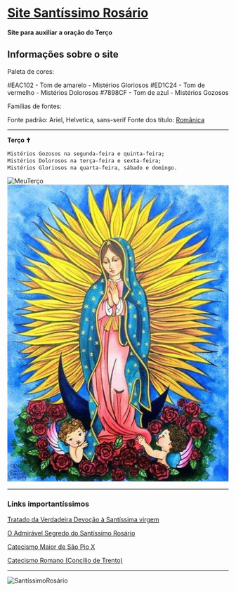  # [Site Santíssimo Rosário](https://cipitelliarthur.github.io/Site-Santissimo-Rosario/)

 **Site para auxiliar a oração do Terço**

 ## Informações sobre o site

 Paleta de cores:

 #EAC102 - Tom de amarelo - Mistérios Gloriosos
 #ED1C24 - Tom de vermelho - Mistérios Dolorosos
 #7898CF - Tom de azul - Mistérios Gozosos

 Famílias de fontes:

 Fonte padrão: Ariel, Helvetica, sans-serif
 Fonte dos título: [Românica](https://www.dafont.com/pt/romanica.font)

 ---

 **Terço ✝️**

 ```
 Mistérios Gozosos na segunda-feira e quinta-feira;
 Mistérios Dolorosos na terça-feira e sexta-feira;
 Mistérios Gloriosos na quarta-feira, sábado e domingo.
 ```

 ![MeuTerço](/imagens/MeuTerço.jpg)
 ![NossaSenhora](/imagens/NossaSenhora.jpg)

 ---

 ### Links importantíssimos 

 [Tratado da Verdadeira Devoção à Santíssima virgem](https://www.amazon.com.br/Tratado-verdadeira-devo%C3%A7%C3%A3o-Sant%C3%ADssima-Virgem/dp/8532657117/ref=mp_s_a_1_1?dchild=1&keywords=tratado+da+verdadeira+devo%C3%A7%C3%A3o+%C3%A0+sant%C3%ADssima+virgem+maria&qid=1619318519&sprefix=tratad&sr=8-1)

 [O Admirável Segredo do Santíssimo Rosário](https://www.amazon.com.br/admir%C3%A1vel-segredo-Sant%C3%ADssimo-Ros%C3%A1rio-converter/dp/8532658563/ref=mp_s_a_1_1?dchild=1&keywords=o+admiravel+segredo+do+santissimo+rosario&qid=1619318256&sprefix=o+admi&sr=8-1)

 [Catecismo Maior de São Pio X](https://www.amazon.com.br/Catecismo-Maior-S%C3%A3o-Pio-X/dp/8585432217/ref=sr_1_2?__mk_pt_BR=%C3%85M%C3%85%C5%BD%C3%95%C3%91&dchild=1&keywords=Catecismo&qid=1617545909&sr=8-2)

 [Catecismo Romano (Concílio de Trento)](https://www.amazon.com.br/Catecismo-Romano-Conc%C3%ADlio-Trento/dp/8564734133/ref=pd_bxgy_img_2/132-5714217-3659024?_encoding=UTF8&pd_rd_i=8564734133&pd_rd_r=0caa27c1-8707-4523-b54e-10fd82573814&pd_rd_w=Ap5XU&pd_rd_wg=Bxvgj&pf_rd_p=400138fd-99e3-44de-aed2-5a7aff7ca010&pf_rd_r=YGC16Y7FSVR34HT9Z9VX&psc=1&refRID=YGC16Y7FSVR34HT9Z9VX)

 ---

 ![SantíssimoRosário](https://www.igrejacatolica.org/imagens/2014/06/rosario.jpg)